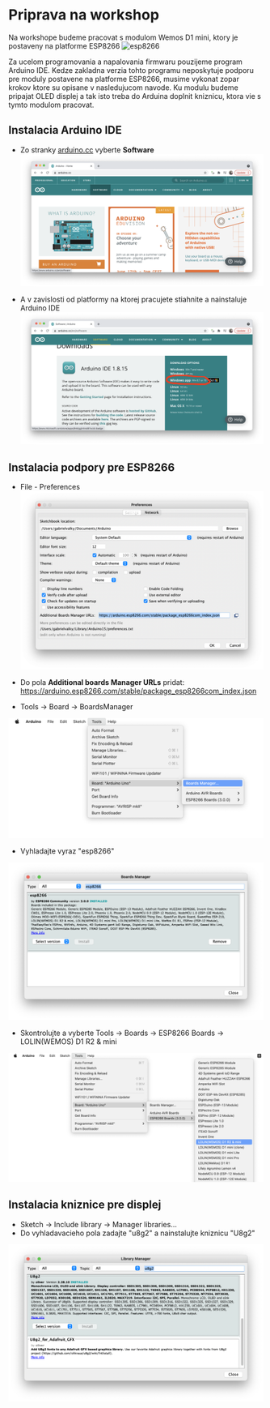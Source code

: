 # Priprava na workshop

Na workshope budeme pracovat s modulom Wemos D1 mini, ktory je postaveny na platforme ESP8266 
![esp8266](esp8266.jpg)

Za ucelom programovania a napalovania firmwaru pouzijeme program Arduino IDE. Kedze zakladna verzia tohto programu neposkytuje podporu pre moduly postavene na platforme ESP8266, musime vykonat zopar krokov ktore su opisane v nasledujucom navode. Ku modulu budeme pripajat OLED displej a tak isto treba do Arduina doplnit kniznicu, ktora vie s tymto modulom pracovat.


## Instalacia Arduino IDE

- Zo stranky [arduino.cc](www.arduino.cc) vyberte **Software**
![ide1](arduinoide1.png)

- A v zavislosti od platformy na ktorej pracujete stiahnite a nainstaluje Arduino IDE
![ide1](arduinoide2.png)


## Instalacia podpory pre ESP8266

- File - Preferences
![preferences](preferences.png)

- Do pola **Additional boards Manager URLs** pridat: https://arduino.esp8266.com/stable/package_esp8266com_index.json
- Tools -> Board -> BoardsManager

![preferences](boardsmanager.png)

- Vyhladajte vyraz "esp8266"

![preferences](boardsmanager1.png)

- Skontrolujte a vyberte Tools -> Boards -> ESP8266 Boards -> LOLIN(WEMOS) D1 R2 & mini

![preferences](boardsmanager2.png)

## Instalacia kniznice pre displej

- Sketch -> Include library -> Manager libraries...
- Do vyhladavacieho pola zadajte "u8g2" a nainstalujte kniznicu "U8g2"

![preferences](librarymanager.png)
